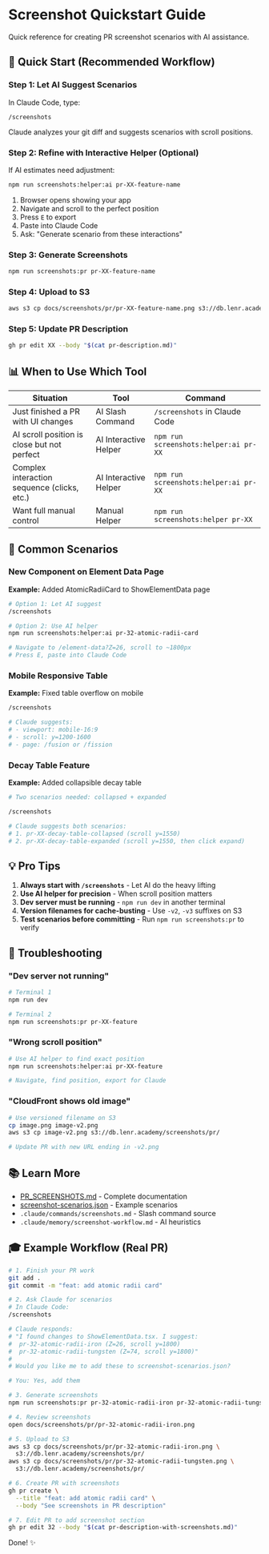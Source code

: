 # Screenshot Quickstart Guide

Quick reference for creating PR screenshot scenarios with AI assistance.

## 🚀 Quick Start (Recommended Workflow)

### Step 1: Let AI Suggest Scenarios

In Claude Code, type:
```
/screenshots
```

Claude analyzes your git diff and suggests scenarios with scroll positions.

### Step 2: Refine with Interactive Helper (Optional)

If AI estimates need adjustment:
```bash
npm run screenshots:helper:ai pr-XX-feature-name
```

1. Browser opens showing your app
2. Navigate and scroll to the perfect position
3. Press `E` to export
4. Paste into Claude Code
5. Ask: "Generate scenario from these interactions"

### Step 3: Generate Screenshots

```bash
npm run screenshots:pr pr-XX-feature-name
```

### Step 4: Upload to S3

```bash
aws s3 cp docs/screenshots/pr/pr-XX-feature-name.png s3://db.lenr.academy/screenshots/pr/
```

### Step 5: Update PR Description

```bash
gh pr edit XX --body "$(cat pr-description.md)"
```

## 📊 When to Use Which Tool

| Situation | Tool | Command |
|-----------|------|---------|
| Just finished a PR with UI changes | AI Slash Command | `/screenshots` in Claude Code |
| AI scroll position is close but not perfect | AI Interactive Helper | `npm run screenshots:helper:ai pr-XX` |
| Complex interaction sequence (clicks, etc.) | AI Interactive Helper | `npm run screenshots:helper:ai pr-XX` |
| Want full manual control | Manual Helper | `npm run screenshots:helper pr-XX` |

## 🎯 Common Scenarios

### New Component on Element Data Page

**Example:** Added AtomicRadiiCard to ShowElementData page

```bash
# Option 1: Let AI suggest
/screenshots

# Option 2: Use AI helper
npm run screenshots:helper:ai pr-32-atomic-radii-card

# Navigate to /element-data?Z=26, scroll to ~1800px
# Press E, paste into Claude Code
```

### Mobile Responsive Table

**Example:** Fixed table overflow on mobile

```bash
/screenshots

# Claude suggests:
# - viewport: mobile-16:9
# - scroll: y=1200-1600
# - page: /fusion or /fission
```

### Decay Table Feature

**Example:** Added collapsible decay table

```bash
# Two scenarios needed: collapsed + expanded

/screenshots

# Claude suggests both scenarios:
# 1. pr-XX-decay-table-collapsed (scroll y=1550)
# 2. pr-XX-decay-table-expanded (scroll y=1550, then click expand)
```

## 💡 Pro Tips

1. **Always start with `/screenshots`** - Let AI do the heavy lifting
2. **Use AI helper for precision** - When scroll position matters
3. **Dev server must be running** - `npm run dev` in another terminal
4. **Version filenames for cache-busting** - Use `-v2`, `-v3` suffixes on S3
5. **Test scenarios before committing** - Run `npm run screenshots:pr` to verify

## 🔧 Troubleshooting

### "Dev server not running"
```bash
# Terminal 1
npm run dev

# Terminal 2
npm run screenshots:pr pr-XX-feature
```

### "Wrong scroll position"
```bash
# Use AI helper to find exact position
npm run screenshots:helper:ai pr-XX-feature

# Navigate, find position, export for Claude
```

### "CloudFront shows old image"
```bash
# Use versioned filename on S3
cp image.png image-v2.png
aws s3 cp image-v2.png s3://db.lenr.academy/screenshots/pr/

# Update PR with new URL ending in -v2.png
```

## 📚 Learn More

- [PR_SCREENSHOTS.md](./PR_SCREENSHOTS.md) - Complete documentation
- [screenshot-scenarios.json](../screenshot-scenarios.json) - Example scenarios
- `.claude/commands/screenshots.md` - Slash command source
- `.claude/memory/screenshot-workflow.md` - AI heuristics

## 🎓 Example Workflow (Real PR)

```bash
# 1. Finish your PR work
git add .
git commit -m "feat: add atomic radii card"

# 2. Ask Claude for scenarios
# In Claude Code:
/screenshots

# Claude responds:
# "I found changes to ShowElementData.tsx. I suggest:
#  pr-32-atomic-radii-iron (Z=26, scroll y=1800)
#  pr-32-atomic-radii-tungsten (Z=74, scroll y=1800)"
#
# Would you like me to add these to screenshot-scenarios.json?

# You: Yes, add them

# 3. Generate screenshots
npm run screenshots:pr pr-32-atomic-radii-iron pr-32-atomic-radii-tungsten

# 4. Review screenshots
open docs/screenshots/pr/pr-32-atomic-radii-iron.png

# 5. Upload to S3
aws s3 cp docs/screenshots/pr/pr-32-atomic-radii-iron.png \
  s3://db.lenr.academy/screenshots/pr/
aws s3 cp docs/screenshots/pr/pr-32-atomic-radii-tungsten.png \
  s3://db.lenr.academy/screenshots/pr/

# 6. Create PR with screenshots
gh pr create \
  --title "feat: add atomic radii card" \
  --body "See screenshots in PR description"

# 7. Edit PR to add screenshot section
gh pr edit 32 --body "$(cat pr-description-with-screenshots.md)"
```

Done! ✨
